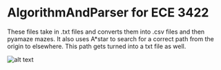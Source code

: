# AlgorithmAndParser for ECE 3422
These files take in .txt files and converts them into .csv files and then pyamaze mazes. It also uses A*star to search for a correct path from the origin to elsewhere. This path gets turned into a txt file as well.

![alt text](https://www.google.com/imgres?imgurl=https%3A%2F%2Fmiro.medium.com%2Fmax%2F1204%2F1*KS6LQjfnwaG_vlN0BtBlDw.png&imgrefurl=https%3A%2F%2Ftowardsdatascience.com%2Fa-python-module-for-maze-search-algorithms-64e7d1297c96&tbnid=temmZvxjy0YlqM&vet=12ahUKEwiCg5Da1ur6AhWzhXIEHfjKDCoQMygJegQIARBT..i&docid=ePHHuJnAJE4DxM&w=602&h=596&q=pyamaze&ved=2ahUKEwiCg5Da1ur6AhWzhXIEHfjKDCoQMygJegQIARBT/to/img.png)
